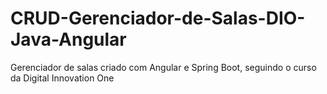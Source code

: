 # CRUD-Gerenciador-de-Salas-DIO-Java-Angular
 Gerenciador de salas criado com Angular e Spring Boot, seguindo o curso da Digital Innovation One
